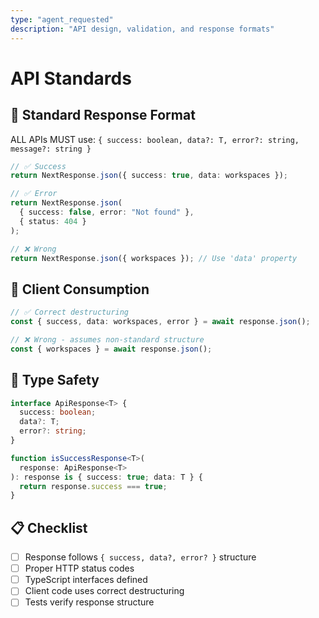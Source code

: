 ```yaml
---
type: "agent_requested"
description: "API design, validation, and response formats"
---
```


# API Standards

## 🎯 Standard Response Format

ALL APIs MUST use: `{ success: boolean, data?: T, error?: string, message?: string }`

```typescript
// ✅ Success
return NextResponse.json({ success: true, data: workspaces });

// ✅ Error
return NextResponse.json(
  { success: false, error: "Not found" },
  { status: 404 }
);

// ❌ Wrong
return NextResponse.json({ workspaces }); // Use 'data' property
```

## 🔄 Client Consumption

```typescript
// ✅ Correct destructuring
const { success, data: workspaces, error } = await response.json();

// ❌ Wrong - assumes non-standard structure
const { workspaces } = await response.json();
```

## 📝 Type Safety

```typescript
interface ApiResponse<T> {
  success: boolean;
  data?: T;
  error?: string;
}

function isSuccessResponse<T>(
  response: ApiResponse<T>
): response is { success: true; data: T } {
  return response.success === true;
}
```

## 📋 Checklist

- [ ] Response follows `{ success, data?, error? }` structure
- [ ] Proper HTTP status codes
- [ ] TypeScript interfaces defined
- [ ] Client code uses correct destructuring
- [ ] Tests verify response structure
